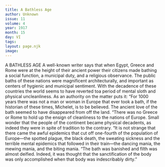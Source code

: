 ```yaml
---
title: A Bathless Age
author: Unknown
issue: 11
volume: 4
year: 1917
month: 15
day: VI
tags:
layout: page.njk
image:
---
```

A BATHLESS AGE    A well-known writer says that when Egypt, Greece and Rome were at the height of their ancient power their citizens made bathing a social function, a municipal duty, and a religious observance. The public baths of these nations were magnificent architecturally, and important as centers of hygienic and municipal sentiment.       With the decadence of these countries the world seems to have reverted toa period of mental sloth and physical uncleanliness. As an authority on the matter puts it:       “For 1000 years there was not a man or woman in Europe that ever took a bath, if the historian of these times, Michelet, is to be believed. The ancient love of the bath seemed to have disappeared from off the land.       “There was no Greece or Rome to hold up the ensign of cleanliness to the nations of Europe. Small wonder that the people of the continent became physical decadents, as indeed they were in spite of tradition to the contrary.       “It is not strange that there came the awful epidemics that cut off one-fourth of the population of Europe—the spotted plague, the black death, the sweating sickness and the terrible mental epidemics that followed in their train—the dancing mania, the mewing mania, and the biting mania.       “The bath was banished and filth was almost deified. Indeed, it was thought that the sanctification of the body was only accomplished when that body was indescribably dirty.” 
